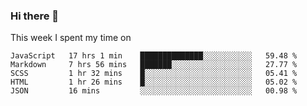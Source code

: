 ### Hi there 👋

<!--
**qiruohan/qiruohan** is a ✨ _special_ ✨ repository because its `README.md` (this file) appears on your GitHub profile.

Here are some ideas to get you started:

- 🔭 I’m currently working on ...
- 🌱 I’m currently learning ...
- 👯 I’m looking to collaborate on ...
- 🤔 I’m looking for help with ...
- 💬 Ask me about ...
- 📫 How to reach me: ...
- 😄 Pronouns: ...
- ⚡ Fun fact: ...
-->

This week I spent my time on 
<!--START_SECTION:waka-->
```text
JavaScript   17 hrs 1 min    ██████████████░░░░░░░░░░░   59.48 % 
Markdown     7 hrs 56 mins   ███████░░░░░░░░░░░░░░░░░░   27.77 % 
SCSS         1 hr 32 mins    █░░░░░░░░░░░░░░░░░░░░░░░░   05.41 % 
HTML         1 hr 26 mins    █░░░░░░░░░░░░░░░░░░░░░░░░   05.02 % 
JSON         16 mins         ░░░░░░░░░░░░░░░░░░░░░░░░░   00.98 %
```
<!--END_SECTION:waka-->
